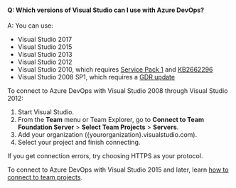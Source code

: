 #### Q: Which versions of Visual Studio can I use with Azure DevOps?

A: You can use:

* Visual Studio 2017
* Visual Studio 2015
* Visual Studio 2013
* Visual Studio 2012
* Visual Studio 2010, 
which requires [Service Pack 1](https://www.microsoft.com/download/details.aspx?id=29082) 
and [KB2662296](https://support.microsoft.com/kb/2662296)
* Visual Studio 2008 SP1, which requires a [GDR update](https://support.microsoft.com/kb/2673642)

To connect to Azure DevOps with Visual Studio 2008 through Visual Studio 2012:

1.	Start Visual Studio.
2.	From the **Team** menu or Team Explorer, 
go to **Connect to Team Foundation Server** > **Select Team Projects** > **Servers**.
3.	Add your organization ({yourorganization}.visualstudio.com).
4.	Select your project and finish connecting.

If you get connection errors, try choosing HTTPS as your protocol.

To connect to Azure DevOps with Visual Studio 2015 and later, 
learn [how to connect to team projects](/azure/devops/organizations/projects/connect-to-projects). 
